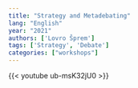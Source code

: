 ```yaml
---
title: "Strategy and Metadebating"
lang: "English"
year: "2021"
authors: ['Lovro Šprem']
tags: ['Strategy', 'Debate']
categories: ["workshops"]
---
```


{{< youtube ub-msK32jU0 >}}
